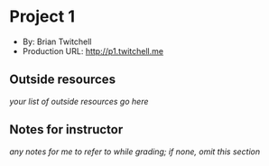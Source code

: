 # Project 1
+ By: Brian Twitchell
+ Production URL: <http://p1.twitchell.me>

## Outside resources
*your list of outside resources go here*

## Notes for instructor
*any notes for me to refer to while grading; if none, omit this section*
